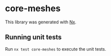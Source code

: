 # core-meshes

This library was generated with [Nx](https://nx.dev).

## Running unit tests

Run `nx test core-meshes` to execute the unit tests.
